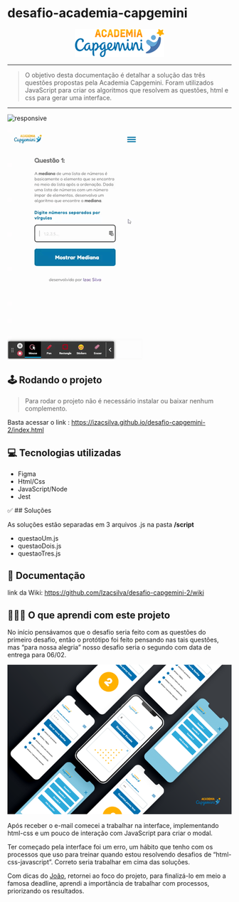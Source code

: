 # desafio-academia-capgemini

<center><img src="./Imagens/logo-capgemini-README.png"></center>

---
> O objetivo desta documentação é detalhar a solução das três questões propostas pela Academia Capgemini. Foram utilizados JavaScript para criar os algoritmos que resolvem as questões, html e css para gerar uma interface.

---

![responsive](./Imagens/Desafio%20de%20Programa%C3%A7%C3%A3o%20-%20Capgemini.gif)

![testAplication](./Imagens/Desafio%20de%20Programa%C3%A7%C3%A3o%20-%20test%20aplica%C3%A7%C3%A3o.gif)

## 🕹 Rodando o projeto

> Para rodar o projeto não é necessário instalar ou baixar nenhum complemento.

Basta acessar o link : https://izacsilva.github.io/desafio-capgemini-2/index.html

## 💻 Tecnologias utilizadas

- Figma 
- Html/Css
- JavaScript/Node
- Jest

✅ ## Soluções

As soluções estão separadas em 3 arquivos .js na pasta **/script**

- questaoUm.js
- questaoDois.js
- questaoTres.js

## 📖 Documentação

link da Wiki: https://github.com/Izacsilva/desafio-capgemini-2/wiki

## 👨🏾‍🏫 O que aprendi com este projeto

No início pensávamos que o desafio seria feito com as questões do primeiro desafio, então o protótipo foi feito pensando nas tais questões, mas “para nossa alegria” nosso desafio seria o segundo com data de entrega para 06/02.

![interface](./Imagens/UI%20-%20design%20figma.png)

Após receber o e-mail comecei a trabalhar na interface, implementando html-css e um pouco de interação com JavaScript para criar o modal.

Ter começado pela interface foi um erro, um hábito que tenho com os processos que uso para treinar quando estou resolvendo desafios de “html-css-javascript”. Correto seria trabalhar em cima das soluções.

Com dicas do [João](https://github.com/jobafi), retornei ao foco do projeto, para finalizá-lo em meio a famosa deadline, aprendi a importância de trabalhar com processos, priorizando os resultados.



